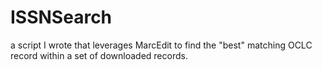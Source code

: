 # ISSNSearch
a script I wrote that leverages MarcEdit to find the "best" matching OCLC record within a set of downloaded records.
